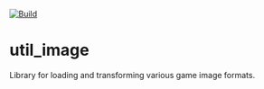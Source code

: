 [![Build](https://github.com/Silverlan/util_image/actions/workflows/pragma-generic-ci.yml/badge.svg)](https://github.com/Silverlan/util_image/actions/workflows/pragma-generic-ci.yml)

# util_image
Library for loading and transforming various game image formats.
